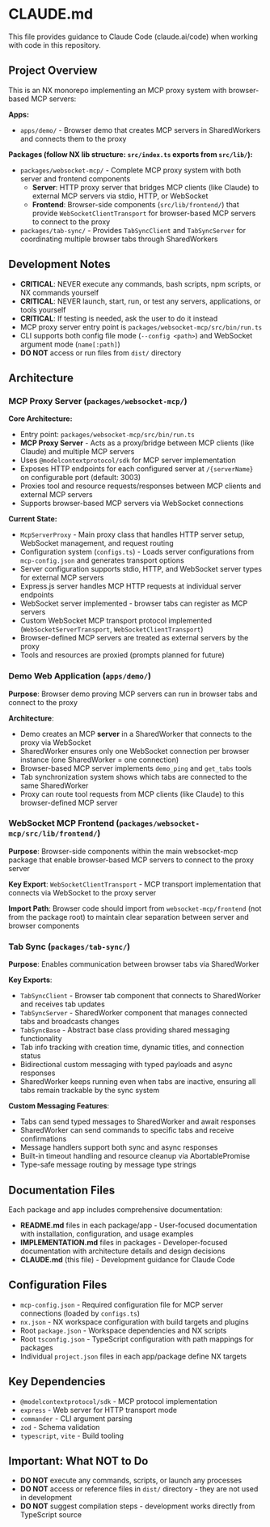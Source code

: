# CLAUDE.md

This file provides guidance to Claude Code (claude.ai/code) when working with code in this repository.

## Project Overview

This is an NX monorepo implementing an MCP proxy system with browser-based MCP servers:

**Apps:**

- `apps/demo/` - Browser demo that creates MCP servers in SharedWorkers and connects them to the proxy

**Packages (follow NX lib structure: `src/index.ts` exports from `src/lib/`):**

- `packages/websocket-mcp/` - Complete MCP proxy system with both server and frontend components
  - **Server**: HTTP proxy server that bridges MCP clients (like Claude) to external MCP servers via stdio, HTTP, or WebSocket
  - **Frontend**: Browser-side components (`src/lib/frontend/`) that provide `WebSocketClientTransport` for browser-based MCP servers to connect to the proxy
- `packages/tab-sync/` - Provides `TabSyncClient` and `TabSyncServer` for coordinating multiple browser tabs through SharedWorkers

## Development Notes

- **CRITICAL**: NEVER execute any commands, bash scripts, npm scripts, or NX commands yourself
- **CRITICAL**: NEVER launch, start, run, or test any servers, applications, or tools yourself
- **CRITICAL**: If testing is needed, ask the user to do it instead
- MCP proxy server entry point is `packages/websocket-mcp/src/bin/run.ts`
- CLI supports both config file mode (`--config <path>`) and WebSocket argument mode (`name[:path]`)
- **DO NOT** access or run files from `dist/` directory

## Architecture

### MCP Proxy Server (`packages/websocket-mcp/`)

**Core Architecture:**

- Entry point: `packages/websocket-mcp/src/bin/run.ts`
- **MCP Proxy Server** - Acts as a proxy/bridge between MCP clients (like Claude) and multiple MCP servers
- Uses `@modelcontextprotocol/sdk` for MCP server implementation
- Exposes HTTP endpoints for each configured server at `/{serverName}` on configurable port (default: 3003)
- Proxies tool and resource requests/responses between MCP clients and external MCP servers
- Supports browser-based MCP servers via WebSocket connections

**Current State:**

- `McpServerProxy` - Main proxy class that handles HTTP server setup, WebSocket management, and request routing
- Configuration system (`configs.ts`) - Loads server configurations from `mcp-config.json` and generates transport options
- Server configuration supports stdio, HTTP, and WebSocket server types for external MCP servers
- Express.js server handles MCP HTTP requests at individual server endpoints
- WebSocket server implemented - browser tabs can register as MCP servers
- Custom WebSocket MCP transport protocol implemented (`WebSocketServerTransport`, `WebSocketClientTransport`)
- Browser-defined MCP servers are treated as external servers by the proxy
- Tools and resources are proxied (prompts planned for future)

### Demo Web Application (`apps/demo/`)

**Purpose**: Browser demo proving MCP servers can run in browser tabs and connect to the proxy

**Architecture**:

- Demo creates an MCP **server** in a SharedWorker that connects to the proxy via WebSocket
- SharedWorker ensures only one WebSocket connection per browser instance (one SharedWorker = one connection)
- Browser-based MCP server implements `demo_ping` and `get_tabs` tools
- Tab synchronization system shows which tabs are connected to the same SharedWorker
- Proxy can route tool requests from MCP clients (like Claude) to this browser-defined MCP server

### WebSocket MCP Frontend (`packages/websocket-mcp/src/lib/frontend/`)

**Purpose**: Browser-side components within the main websocket-mcp package that enable browser-based MCP servers to connect to the proxy server

**Key Export**: `WebSocketClientTransport` - MCP transport implementation that connects via WebSocket to the proxy server

**Import Path**: Browser code should import from `websocket-mcp/frontend` (not from the package root) to maintain clear separation between server and browser components

### Tab Sync (`packages/tab-sync/`)

**Purpose**: Enables communication between browser tabs via SharedWorker

**Key Exports**:

- `TabSyncClient` - Browser tab component that connects to SharedWorker and receives tab updates
- `TabSyncServer` - SharedWorker component that manages connected tabs and broadcasts changes
- `TabSyncBase` - Abstract base class providing shared messaging functionality
- Tab info tracking with creation time, dynamic titles, and connection status
- Bidirectional custom messaging with typed payloads and async responses
- SharedWorker keeps running even when tabs are inactive, ensuring all tabs remain trackable by the sync system

**Custom Messaging Features**:

- Tabs can send typed messages to SharedWorker and await responses
- SharedWorker can send commands to specific tabs and receive confirmations
- Message handlers support both sync and async responses
- Built-in timeout handling and resource cleanup via AbortablePromise
- Type-safe message routing by message type strings

## Documentation Files

Each package and app includes comprehensive documentation:

- **README.md** files in each package/app - User-focused documentation with installation, configuration, and usage examples
- **IMPLEMENTATION.md** files in packages - Developer-focused documentation with architecture details and design decisions
- **CLAUDE.md** (this file) - Development guidance for Claude Code

## Configuration Files

- `mcp-config.json` - Required configuration file for MCP server connections (loaded by `configs.ts`)
- `nx.json` - NX workspace configuration with build targets and plugins
- Root `package.json` - Workspace dependencies and NX scripts
- Root `tsconfig.json` - TypeScript configuration with path mappings for packages
- Individual `project.json` files in each app/package define NX targets

## Key Dependencies

- `@modelcontextprotocol/sdk` - MCP protocol implementation
- `express` - Web server for HTTP transport mode
- `commander` - CLI argument parsing
- `zod` - Schema validation
- `typescript`, `vite` - Build tooling

## Important: What NOT to Do

- **DO NOT** execute any commands, scripts, or launch any processes
- **DO NOT** access or reference files in `dist/` directory - they are not used in development
- **DO NOT** suggest compilation steps - development works directly from TypeScript source
